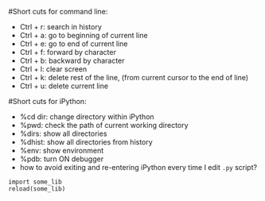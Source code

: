 #Short cuts for command line:

- Ctrl + r: search in history
- Ctrl + a: go to beginning of current line
- Ctrl + e: go to end of current line
- Ctrl + f: forward by character
- Ctrl + b: backward by character
- Ctrl + l: clear screen
- Ctrl + k: delete rest of the line, (from current cursor to the end of line)
- Ctrl + u: delete current line

#Short cuts for iPython:

- %cd dir: change directory within iPython
- %pwd: check the path of current working directory
- %dirs: show all directories
- %dhist: show all directories from history
- %env: show environment
- %pdb: turn ON debugger
- how to avoid exiting and re-entering iPython every time I edit `.py` script?
```
import some_lib
reload(some_lib)
```
